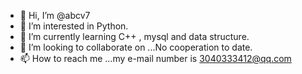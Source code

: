 - 👋 Hi, I’m @abcv7
- 👀 I’m interested in Python.
- 🌱 I’m currently learning C++ , mysql and data structure.
- 💞️ I’m looking to collaborate on ...No cooperation to date.
- 📫 How to reach me ...my e-mail number is 3040333412@qq.com

<!---
abcv7/abcv7 is a ✨ special ✨ repository because its `README.md` (this file) appears on your GitHub profile.
You can click the Preview link to take a look at your changes.
--->
